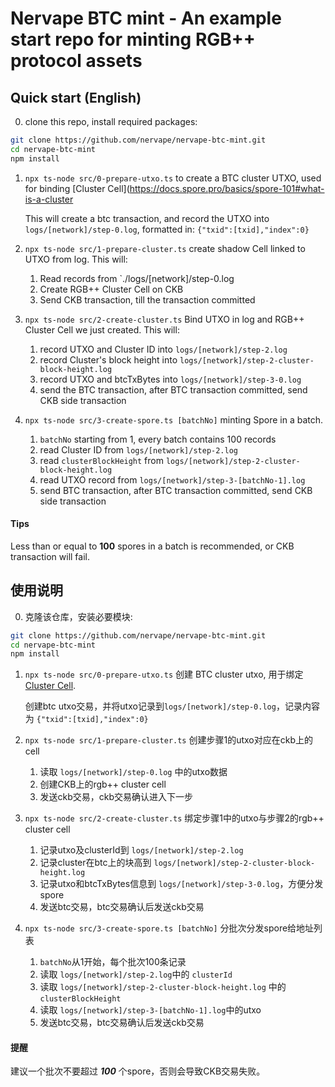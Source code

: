 # Nervape BTC mint - An example start repo for minting RGB++ protocol assets

## Quick start (English)
0. clone this repo, install required packages:

```bash
git clone https://github.com/nervape/nervape-btc-mint.git
cd nervape-btc-mint
npm install
```

1. `npx ts-node src/0-prepare-utxo.ts` to create a BTC cluster UTXO, used for binding [Cluster Cell](https://docs.spore.pro/basics/spore-101#what-is-a-cluster

   This will create a btc transaction, and record the UTXO into `logs/[network]/step-0.log`, formatted in: `{"txid":[txid],"index":0}`

2.  `npx ts-node src/1-prepare-cluster.ts` create shadow Cell linked to UTXO from log. This will:
    1. Read records from `./logs/[network]/step-0.log
    2. Create RGB++ Cluster Cell on CKB
    3. Send CKB transaction, till the transaction committed

3.  `npx ts-node src/2-create-cluster.ts` Bind UTXO in log and RGB++ Cluster Cell we just created. This will:
    1. record UTXO and Cluster ID into `logs/[network]/step-2.log`
    2. record Cluster's block height into `logs/[network]/step-2-cluster-block-height.log`
    3. record UTXO and btcTxBytes into `logs/[network]/step-3-0.log`
    4. send the BTC transaction, after BTC transaction committed, send CKB side transaction

4.  `npx ts-node src/3-create-spore.ts [batchNo]` minting Spore in a batch.
    1. `batchNo` starting from 1, every batch contains 100 records
    2. read Cluster ID from `logs/[network]/step-2.log`
    3. read `clusterBlockHeight` from `logs/[network]/step-2-cluster-block-height.log`
    4. read UTXO record from  `logs/[network]/step-3-[batchNo-1].log`
    5. send BTC transaction, after BTC transaction committed, send CKB side transaction

#### Tips
Less than or equal to **100** spores in a batch is recommended, or CKB transaction will fail.

## 使用说明

0. 克隆该仓库，安装必要模块:
```bash
git clone https://github.com/nervape/nervape-btc-mint.git
cd nervape-btc-mint
npm install
```

1. `npx ts-node src/0-prepare-utxo.ts` 创建 BTC cluster utxo, 用于绑定[Cluster Cell](https://docs.spore.pro/basics/spore-101#what-is-a-cluster).

    创建btc utxo交易，并将utxo记录到`logs/[network]/step-0.log`，记录内容为 `{"txid":[txid],"index":0}`

2. `npx ts-node src/1-prepare-cluster.ts` 创建步骤1的utxo对应在ckb上的cell
    1. 读取 `logs/[network]/step-0.log` 中的utxo数据
    2. 创建CKB上的rgb++ cluster cell
    3. 发送ckb交易，ckb交易确认进入下一步

3. `npx ts-node src/2-create-cluster.ts` 绑定步骤1中的utxo与步骤2的rgb++ cluster cell
    1. 记录utxo及clusterId到 `logs/[network]/step-2.log`
    2. 记录cluster在btc上的块高到 `logs/[network]/step-2-cluster-block-height.log`
    3. 记录utxo和btcTxBytes信息到 `logs/[network]/step-3-0.log`，方便分发spore
    4. 发送btc交易，btc交易确认后发送ckb交易

4. `npx ts-node src/3-create-spore.ts [batchNo]` 分批次分发spore给地址列表
    1. `batchNo`从1开始，每个批次100条记录
    2. 读取 `logs/[network]/step-2.log`中的 `clusterId`
    3. 读取 `logs/[network]/step-2-cluster-block-height.log` 中的 `clusterBlockHeight`
    4. 读取 `logs/[network]/step-3-[batchNo-1].log`中的utxo
    5. 发送btc交易，btc交易确认后发送ckb交易

#### 提醒
建议一个批次不要超过 ***100*** 个spore，否则会导致CKB交易失败。
